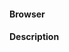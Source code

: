<!--- Please post which browser and version you're using here -->
#### Browser



<!--- Please post a description of the problem including any error messages -->
#### Description



<!--- Lastly, please attach any relevant save files either directly to this
      issue or using your preferred file sharing service -->
